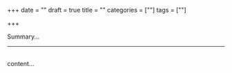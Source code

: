 +++
date = ""
draft = true
title = ""
categories = [""]
tags = [""]

+++

Summary...
<!--more-->
<hr/><br/>
content...
